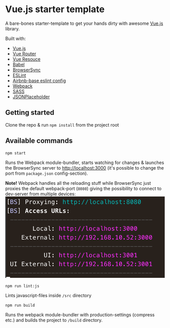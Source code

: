 # Vue.js starter template

A bare-bones starter-template to get your hands dirty with awesome [Vue.js](https://github.com/vuejs/vue) library.

Built with:
* [Vue.js](https://github.com/vuejs/vue)
* [Vue Router](https://github.com/vuejs/vue-router)
* [Vue Resouce](https://github.com/vuejs/vue-resource)
* [Babel](https://babeljs.io/)
* [BrowserSync](https://www.browsersync.io/)
* [ESLint](http://eslint.org/)
* [Airbnb-base eslint config](https://www.npmjs.com/package/eslint-config-airbnb-base)
* [Webpack](https://webpack.github.io/)
* [SASS](http://sass-lang.com/)
* [JSONPlaceholder](http://jsonplaceholder.typicode.com/)

## Getting started

Clone the repo & run `npm install` from the project root

## Available commands

```shell
npm start
```

Runs the Webpack module-bundler, starts watching for changes & launches the BrowserSync server to [http://localhost:3000](http://localhost:3000) (it's possible to change the port from `package.json` config-section).

**Note!** Webpack handles all the reloading stuff while BrowserSync just proxies the default webpack-port (`8080`) giving the possibility to connect to dev-server from multiple devices:
![BrowserSync](.github/browsersync.png)


```shell
npm run lint:js
```

Lints javascript-files inside `/src` directory

```shell
npm run build
```

Runs the webpack module-bundler with production-settings (compress etc.) and builds the project to `/build` directory.
